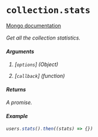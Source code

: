 # `collection.stats`

[Mongo documentation <i class="fa fa-external-link" style="position: relative; top: 2px;" />](http://mongodb.github.io/node-mongodb-native/2.0/api/Collection.html#stats)

Get all the collection statistics.

#### Arguments

1. [`options`] *(Object)*

2. [`callback`] *(function)*

#### Returns

A promise.

#### Example

```js
users.stats().then((stats) => {})
```
